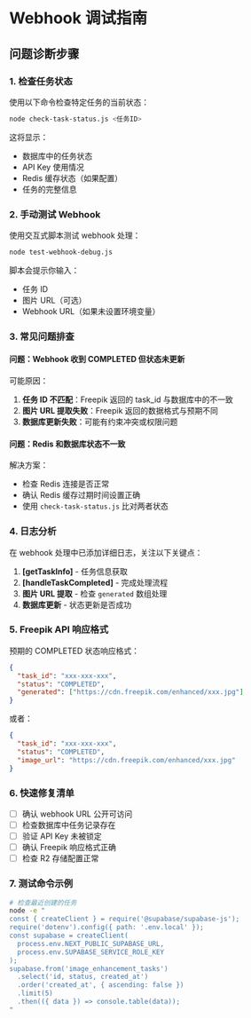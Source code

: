 # Webhook 调试指南

## 问题诊断步骤

### 1. 检查任务状态
使用以下命令检查特定任务的当前状态：

```bash
node check-task-status.js <任务ID>
```

这将显示：
- 数据库中的任务状态
- API Key 使用情况
- Redis 缓存状态（如果配置）
- 任务的完整信息

### 2. 手动测试 Webhook
使用交互式脚本测试 webhook 处理：

```bash
node test-webhook-debug.js
```

脚本会提示你输入：
- 任务 ID
- 图片 URL（可选）
- Webhook URL（如果未设置环境变量）

### 3. 常见问题排查

#### 问题：Webhook 收到 COMPLETED 但状态未更新

可能原因：
1. **任务 ID 不匹配**：Freepik 返回的 task_id 与数据库中的不一致
2. **图片 URL 提取失败**：Freepik 返回的数据格式与预期不同
3. **数据库更新失败**：可能有约束冲突或权限问题

#### 问题：Redis 和数据库状态不一致

解决方案：
- 检查 Redis 连接是否正常
- 确认 Redis 缓存过期时间设置正确
- 使用 `check-task-status.js` 比对两者状态

### 4. 日志分析

在 webhook 处理中已添加详细日志，关注以下关键点：

1. **[getTaskInfo]** - 任务信息获取
2. **[handleTaskCompleted]** - 完成处理流程
3. **图片 URL 提取** - 检查 `generated` 数组处理
4. **数据库更新** - 状态更新是否成功

### 5. Freepik API 响应格式

预期的 COMPLETED 状态响应格式：
```json
{
  "task_id": "xxx-xxx-xxx",
  "status": "COMPLETED",
  "generated": ["https://cdn.freepik.com/enhanced/xxx.jpg"]
}
```

或者：
```json
{
  "task_id": "xxx-xxx-xxx", 
  "status": "COMPLETED",
  "image_url": "https://cdn.freepik.com/enhanced/xxx.jpg"
}
```

### 6. 快速修复清单

- [ ] 确认 webhook URL 公开可访问
- [ ] 检查数据库中任务记录存在
- [ ] 验证 API Key 未被锁定
- [ ] 确认 Freepik 响应格式正确
- [ ] 检查 R2 存储配置正常

### 7. 测试命令示例

```bash
# 检查最近创建的任务
node -e "
const { createClient } = require('@supabase/supabase-js');
require('dotenv').config({ path: '.env.local' });
const supabase = createClient(
  process.env.NEXT_PUBLIC_SUPABASE_URL,
  process.env.SUPABASE_SERVICE_ROLE_KEY
);
supabase.from('image_enhancement_tasks')
  .select('id, status, created_at')
  .order('created_at', { ascending: false })
  .limit(5)
  .then(({ data }) => console.table(data));
"
```